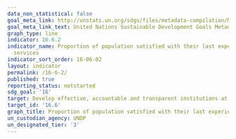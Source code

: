 ```yaml
---
data_non_statistical: false
goal_meta_link: http://unstats.un.org/sdgs/files/metadata-compilation/Metadata-Goal-16.pdf
goal_meta_link_text: United Nations Sustainable Development Goals Metadata (pdf 1361kB)
graph_type: line
indicator: 16.6.2
indicator_name: Proportion of population satisfied with their last experience of public
  services
indicator_sort_order: 16-06-02
layout: indicator
permalink: /16-6-2/
published: true
reporting_status: notstarted
sdg_goal: '16'
target: Develop effective, accountable and transparent institutions at all levels
target_id: '16.6'
graph_title: Proportion of population satisfied with their last experience of public services
un_custodian_agency: UNDP
un_designated_tier: '3'
---
```

